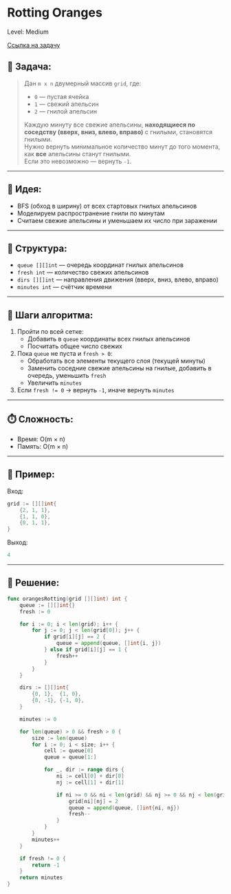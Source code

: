 # Rotting Oranges

Level: Medium

[Ссылка на задачу](https://leetcode.com/problems/rotting-oranges/)

## 🧠 Задача:

> Дан `m x n` двумерный массив `grid`, где:
> - `0` — пустая ячейка
> - `1` — свежий апельсин
> - `2` — гнилой апельсин  
>
> Каждую минуту все свежие апельсины, **находящиеся по соседству (вверх, вниз, влево, вправо)** с гнилыми, становятся гнилыми.  
> Нужно вернуть минимальное количество минут до того момента, как **все** апельсины станут гнилыми.  
> Если это невозможно — вернуть `-1`.

---

## 📌 Идея:

- BFS (обход в ширину) от всех стартовых гнилых апельсинов
- Моделируем распространение гнили по минутам
- Считаем свежие апельсины и уменьшаем их число при заражении

---

## 📏 Структура:

- `queue [][]int` — очередь координат гнилых апельсинов
- `fresh int` — количество свежих апельсинов
- `dirs [][]int` — направления движения (вверх, вниз, влево, вправо)
- `minutes int` — счётчик времени

---

## 🔁 Шаги алгоритма:

1. Пройти по всей сетке:
   - Добавить в `queue` координаты всех гнилых апельсинов
   - Посчитать общее число свежих
2. Пока `queue` не пуста и `fresh > 0`:
   - Обработать все элементы текущего слоя (текущей минуты)
   - Заменить соседние свежие апельсины на гнилые, добавить в очередь, уменьшить `fresh`
   - Увеличить `minutes`
3. Если `fresh != 0` → вернуть `-1`, иначе вернуть `minutes`

---

## ⏱️ Сложность:

- Время: O(m × n)
- Память: O(m × n)

---

## 📄 Пример:

Вход:
```go
grid := [][]int{
	{2, 1, 1},
	{1, 1, 0},
	{0, 1, 1},
}
```

Выход:
```go
4
```

---

## 📝 Решение:

```go
func orangesRotting(grid [][]int) int {
	queue := [][]int{}
	fresh := 0

	for i := 0; i < len(grid); i++ {
		for j := 0; j < len(grid[0]); j++ {
			if grid[i][j] == 2 {
				queue = append(queue, []int{i, j})
			} else if grid[i][j] == 1 {
				fresh++
			}
		}
	}

	dirs := [][]int{
		{0, 1},  {1, 0},
		{0, -1}, {-1, 0},
	}

	minutes := 0

	for len(queue) > 0 && fresh > 0 {
		size := len(queue)
		for i := 0; i < size; i++ {
			cell := queue[0]
			queue = queue[1:]

			for _, dir := range dirs {
				ni := cell[0] + dir[0]
				nj := cell[1] + dir[1]

				if ni >= 0 && ni < len(grid) && nj >= 0 && nj < len(grid[0]) && grid[ni][nj] == 1 {
					grid[ni][nj] = 2
					queue = append(queue, []int{ni, nj})
					fresh--
				}
			}
		}
		minutes++
	}

	if fresh != 0 {
		return -1
	}
	return minutes
}
```
